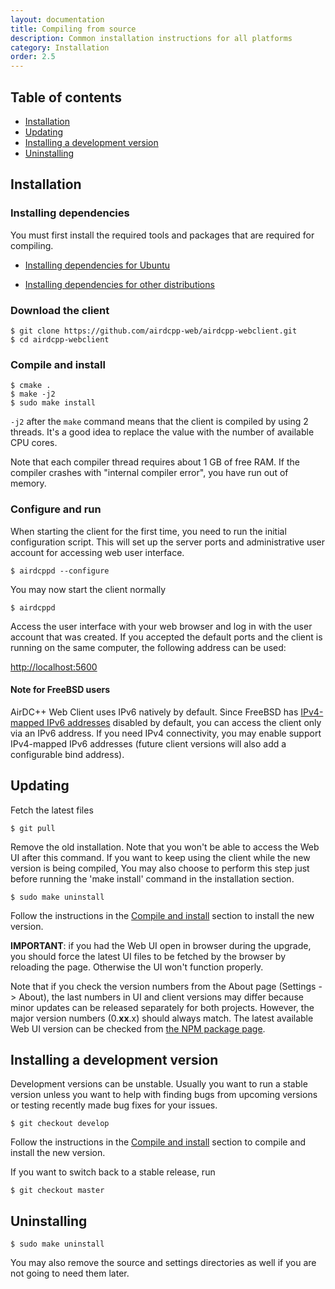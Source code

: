 ```yaml
---
layout: documentation
title: Compiling from source
description: Common installation instructions for all platforms
category: Installation
order: 2.5
---
```


## Table of contents

 * [Installation](#installation)
 * [Updating](#updating)
 * [Installing a development version](#installing-a-development-version)
 * [Uninstalling](#uninstalling)

## Installation

### Installing dependencies

You must first install the required tools and packages that are required for compiling.

* [Installing dependencies for Ubuntu](/docs/installation/dependencies-ubuntu.html)

* [Installing dependencies for other distributions](/docs/installation/dependencies.html)


### Download the client

```
$ git clone https://github.com/airdcpp-web/airdcpp-webclient.git
$ cd airdcpp-webclient
```

### Compile and install

```
$ cmake .
$ make -j2
$ sudo make install
```
`-j2` after the `make` command means that the client is compiled by using 2 threads. It's a good idea to replace the value with the number of available CPU cores. 

Note that each compiler thread requires about 1 GB of free RAM. If the compiler crashes with "internal compiler error", you have run out of memory.


### Configure and run

When starting the client for the first time, you need to run the initial configuration script. This will set up the server ports and administrative user account for accessing web user interface.

```
$ airdcppd --configure
```

You may now start the client normally

```
$ airdcppd
```

Access the user interface with your web browser and log in with the user account that was created. If you accepted the default ports and the client is running on the same computer, the following address can be used:

[http://localhost:5600](http://localhost:5600)

#### Note for FreeBSD users

AirDC++ Web Client uses IPv6 natively by default. Since FreeBSD has [IPv4-mapped IPv6 addresses](https://en.wikipedia.org/wiki/IPv6#IPv4-mapped_IPv6_addresses) disabled by default, you can access the client only via an IPv6 address. If you need IPv4 connectivity, you may enable support IPv4-mapped IPv6 addresses (future client versions will also add a configurable bind address).


## Updating

Fetch the latest files

```
$ git pull
```

Remove the old installation. Note that you won't be able to access the Web UI after this command. If you want to keep using the client while the new version is being compiled, You may also choose to perform this step just before running the 'make install' command in the installation section. 

```
$ sudo make uninstall
```

Follow the instructions in the [Compile and install](#compile-and-install) section to install the new version.

**IMPORTANT**: if you had the Web UI open in browser during the upgrade, you should force the latest UI files to be fetched by the browser by reloading the page. Otherwise the UI won't function properly.

Note that if you check the version numbers from the About page (Settings -> About), the last numbers in UI and client versions may differ because minor updates can be released separately for both projects. However, the major version numbers (0.**xx**.x) should always match. The latest available Web UI version can be checked from [the NPM package page](https://www.npmjs.com/package/airdcpp-webui).


## Installing a development version

Development versions can be unstable. Usually you want to run a stable version unless you want to help with finding bugs from upcoming versions or testing recently made bug fixes for your issues.

```
$ git checkout develop
```

Follow the instructions in the [Compile and install](#compile-and-install) section to compile and install the new version.


If you want to switch back to a stable release, run

```
$ git checkout master
```

## Uninstalling

```
$ sudo make uninstall
```

You may also remove the source and settings directories as well if you are not going to need them later.
